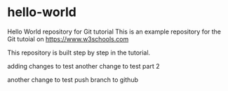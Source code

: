 # hello-world
Hello World repository for Git tutorial
This is an example repository for the Git tutoial on https://www.w3schools.com

This repository is built step by step in the tutorial.

adding changes to test
another change to test part 2

another change to test push branch to github